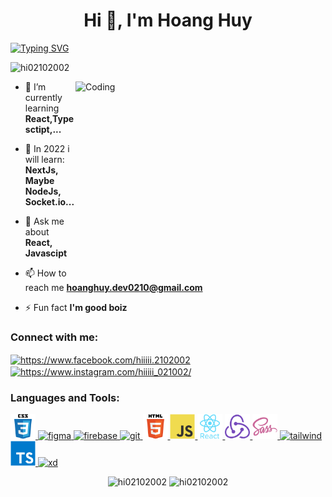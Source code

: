 <h1 align="center">Hi 👋, I'm Hoang Huy</h1>

[![Typing SVG](https://readme-typing-svg.herokuapp.com?color=%23F74A4A&duration=3000&center=true&vCenter=true&multiline=true&width=1035&height=113&lines=I+interested+in+Frontend+deverloper;I'm+learing+Infomation+Technoglogy+;at+Ho+Chi+Minh+City+University+of+Transport)](https://git.io/typing-svg)

<p align="left"> <img src="https://komarev.com/ghpvc/?username=hi02102002&label=Profile%20views&color=0e75b6&style=flat" alt="hi02102002" /> </p>

<img align="right" alt="Coding" width="400" height='300' src="https://media4.giphy.com/media/MdA16VIoXKKxNE8Stk/giphy.gif?cid=ecf05e477dn2g456vnt4h6pdjen6h87dyyxswk67v6fgzfnr&rid=giphy.gif&ct=g">

- 🌱 I’m currently learning **React,Typesctipt,...**

- 📄 In 2022 i will learn: **NextJs, Maybe NodeJs, Socket.io...**

- 💬 Ask me about **React, Javascipt**

- 📫 How to reach me **hoanghuy.dev0210@gmail.com**

- ⚡ Fun fact **I'm good boiz**

<h3 align="left">Connect with me:</h3>
<p align="left">
<a href="https://fb.com/https://www.facebook.com/hiiiii.2102002" target="blank"><img align="center" src="https://raw.githubusercontent.com/rahuldkjain/github-profile-readme-generator/master/src/images/icons/Social/facebook.svg" alt="https://www.facebook.com/hiiiii.2102002" height="30" width="40" /></a>
<a href="https://instagram.com/https://www.instagram.com/hiiiii_021002/" target="blank"><img align="center" src="https://raw.githubusercontent.com/rahuldkjain/github-profile-readme-generator/master/src/images/icons/Social/instagram.svg" alt="https://www.instagram.com/hiiiii_021002/" height="30" width="40" /></a>
</p>

<h3 align="left">Languages and Tools:</h3>
<p align="left"> <a href="https://www.w3schools.com/css/" target="_blank" rel="noreferrer"> <img src="https://raw.githubusercontent.com/devicons/devicon/master/icons/css3/css3-original-wordmark.svg" alt="css3" width="40" height="40"/> </a> <a href="https://www.figma.com/" target="_blank" rel="noreferrer"> <img src="https://www.vectorlogo.zone/logos/figma/figma-icon.svg" alt="figma" width="40" height="40"/> </a> <a href="https://firebase.google.com/" target="_blank" rel="noreferrer"> <img src="https://www.vectorlogo.zone/logos/firebase/firebase-icon.svg" alt="firebase" width="40" height="40"/> </a> <a href="https://git-scm.com/" target="_blank" rel="noreferrer"> <img src="https://www.vectorlogo.zone/logos/git-scm/git-scm-icon.svg" alt="git" width="40" height="40"/> </a> <a href="https://www.w3.org/html/" target="_blank" rel="noreferrer"> <img src="https://raw.githubusercontent.com/devicons/devicon/master/icons/html5/html5-original-wordmark.svg" alt="html5" width="40" height="40"/> </a> <a href="https://developer.mozilla.org/en-US/docs/Web/JavaScript" target="_blank" rel="noreferrer"> <img src="https://raw.githubusercontent.com/devicons/devicon/master/icons/javascript/javascript-original.svg" alt="javascript" width="40" height="40"/> </a> <a href="https://reactjs.org/" target="_blank" rel="noreferrer"> <img src="https://raw.githubusercontent.com/devicons/devicon/master/icons/react/react-original-wordmark.svg" alt="react" width="40" height="40"/> </a> <a href="https://redux.js.org" target="_blank" rel="noreferrer"> <img src="https://raw.githubusercontent.com/devicons/devicon/master/icons/redux/redux-original.svg" alt="redux" width="40" height="40"/> </a> <a href="https://sass-lang.com" target="_blank" rel="noreferrer"> <img src="https://raw.githubusercontent.com/devicons/devicon/master/icons/sass/sass-original.svg" alt="sass" width="40" height="40"/> </a> <a href="https://tailwindcss.com/" target="_blank" rel="noreferrer"> <img src="https://www.vectorlogo.zone/logos/tailwindcss/tailwindcss-icon.svg" alt="tailwind" width="40" height="40"/> </a> <a href="https://www.typescriptlang.org/" target="_blank" rel="noreferrer"> <img src="https://raw.githubusercontent.com/devicons/devicon/master/icons/typescript/typescript-original.svg" alt="typescript" width="40" height="40"/> </a> <a href="https://www.adobe.com/products/xd.html" target="_blank" rel="noreferrer"> <img src="https://cdn.worldvectorlogo.com/logos/adobe-xd.svg" alt="xd" width="40" height="40"/> </a> </p>


<p align="center"> 
  <img height="180em" src="https://github-readme-stats.vercel.app/api/top-langs?username=hi02102002&show_icons=true&locale=en&layout=compact" alt="hi02102002" /> 
  <img height="180em" src="https://github-readme-stats.vercel.app/api?username=hi02102002&show_icons=true&locale=en" alt="hi02102002" />

</p>
